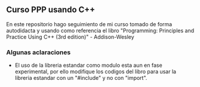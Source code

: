 ## Curso PPP usando C++

En este repositorio hago seguimiento de mi curso tomado de forma autodidacta y usando como referencia el libro "Programming: Principles and Practice Using C++ (3rd edition)" - Addison-Wesley

 ### Algunas aclaraciones

 - El uso de la libreria estandar como modulo esta aun en fase experimental, por ello modifique los codigos del libro para usar la libreria estandar con un "#include" y no con "import".